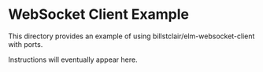 # WebSocket Client Example

This directory provides an example of using billstclair/elm-websocket-client with ports.

Instructions will eventually appear here.
